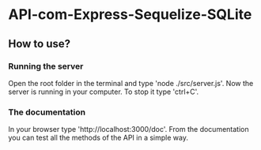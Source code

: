 <h1>API-com-Express-Sequelize-SQLite</h1>
<h2>How to use?</h2>
<h3>Running the server</h3>
Open the root folder in the terminal and type 'node ./src/server.js'. Now the server is running in your computer. To stop it type 'ctrl+C'. 
<h3>The documentation</h3>
In your browser type 'http://localhost:3000/doc'. From the documentation you can test all the methods of the API in a simple way.
